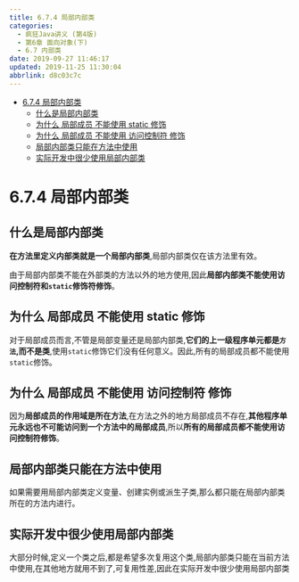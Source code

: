```yaml
---
title: 6.7.4 局部内部类
categories: 
  - 疯狂Java讲义 (第4版)
  - 第6章 面向对象(下)
  - 6.7 内部类
date: 2019-09-27 11:46:17
updated: 2019-11-25 11:30:04
abbrlink: d8c03c7c
---
```

<div id='my_toc'>

- [6.7.4 局部内部类](/JavaReadingNotes/d8c03c7c/#6-7-4-局部内部类)
    - [什么是局部内部类](/JavaReadingNotes/d8c03c7c/#什么是局部内部类)
    - [为什么 局部成员 不能使用 static 修饰](/JavaReadingNotes/d8c03c7c/#为什么-局部成员-不能使用-static-修饰)
    - [为什么 局部成员 不能使用 访问控制符 修饰](/JavaReadingNotes/d8c03c7c/#为什么-局部成员-不能使用-访问控制符-修饰)
    - [局部内部类只能在方法中使用](/JavaReadingNotes/d8c03c7c/#局部内部类只能在方法中使用)
    - [实际开发中很少使用局部内部类](/JavaReadingNotes/d8c03c7c/#实际开发中很少使用局部内部类)

</div>
<!--more-->
<script>if (navigator.platform.toLowerCase() == 'win32'){document.getElementById('my_toc').style.display = 'none';}</script>

<!--end-->
<!--SSTStart-->
# 6.7.4 局部内部类 #
## 什么是局部内部类 ##
**在方法里定义内部类就是一个局部内部类**,局部内部类仅在该方法里有效。

由于局部内部类不能在外部类的方法以外的地方使用,因此**局部内部类不能使用访问控制符和`static`修饰符修饰**。
## 为什么 局部成员 不能使用 static 修饰 ##
对于局部成员而言,不管是局部变量还是局部内部类,**它们的上一级程序单元都是`方法`,而不是类**,使用`static`修饰它们没有任何意义。因此,所有的局部成员都不能使用`static`修饰。
## 为什么 局部成员 不能使用 访问控制符 修饰 ##
因为**局部成员的作用域是所在方法**,在方法之外的地方局部成员不存在,**其他程序单元永远也不可能访问到一个方法中的局部成员**,所以**所有的局部成员都不能使用访问控制符修饰**。
## 局部内部类只能在方法中使用 ##
如果需要用局部内部类定义变量、创建实例或派生子类,那么都只能在局部内部类所在的方法内进行。

## 实际开发中很少使用局部内部类 ##
大部分时候,定义一个类之后,都是希望多次复用这个类,局部内部类只能在当前方法中使用,在其他地方就用不到了,可复用性差,因此在实际开发中很少使用局部内部类
<!--SSTStop-->

